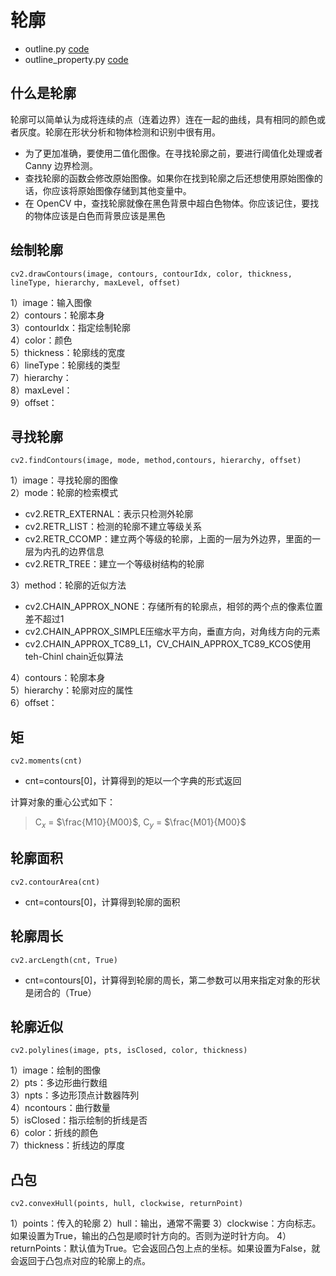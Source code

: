 # 轮廓
- outline.py [code](outline.py)
- outline_property.py [code](outline_property.py)
## 什么是轮廓
轮廓可以简单认为成将连续的点（连着边界）连在一起的曲线，具有相同的颜色或者灰度。轮廓在形状分析和物体检测和识别中很有用。
- 为了更加准确，要使用二值化图像。在寻找轮廓之前，要进行阈值化处理或者 Canny 边界检测。
- 查找轮廓的函数会修改原始图像。如果你在找到轮廓之后还想使用原始图像的话，你应该将原始图像存储到其他变量中。
- 在 OpenCV 中，查找轮廓就像在黑色背景中超白色物体。你应该记住，要找的物体应该是白色而背景应该是黑色
## 绘制轮廓
```
cv2.drawContours(image, contours, contourIdx, color, thickness, lineType, hierarchy, maxLevel, offset)
```
1）image：输入图像  
2）contours：轮廓本身  
3）contourIdx：指定绘制轮廓  
4）color：颜色  
5）thickness：轮廓线的宽度  
6）lineType：轮廓线的类型  
7）hierarchy：  
8）maxLevel：  
9）offset：
## 寻找轮廓
```
cv2.findContours(image, mode, method,contours, hierarchy, offset)
```
1）image：寻找轮廓的图像  
2）mode：轮廓的检索模式
- cv2.RETR_EXTERNAL：表示只检测外轮廓
- cv2.RETR_LIST：检测的轮廓不建立等级关系
- cv2.RETR_CCOMP：建立两个等级的轮廓，上面的一层为外边界，里面的一层为内孔的边界信息
- cv2.RETR_TREE：建立一个等级树结构的轮廓

3）method：轮廓的近似方法  
- cv2.CHAIN_APPROX_NONE：存储所有的轮廓点，相邻的两个点的像素位置差不超过1
- cv2.CHAIN_APPROX_SIMPLE压缩水平方向，垂直方向，对角线方向的元素
- cv2.CHAIN_APPROX_TC89_L1，CV_CHAIN_APPROX_TC89_KCOS使用teh-Chinl chain近似算法

4）contours：轮廓本身  
5）hierarchy：轮廓对应的属性    
6）offset：
## 矩
```
cv2.moments(cnt)
```
- cnt=contours[0]，计算得到的矩以一个字典的形式返回</p>

计算对象的重心公式如下：
> C$_x$ = $\frac{M10}{M00}$, C$_y$ = $\frac{M01}{M00}$
## 轮廓面积
```
cv2.contourArea(cnt)
```
- cnt=contours[0]，计算得到轮廓的面积
## 轮廓周长
```
cv2.arcLength(cnt, True)
```
- cnt=contours[0]，计算得到轮廓的周长，第二参数可以用来指定对象的形状是闭合的（True）
## 轮廓近似
```
cv2.polylines(image, pts, isClosed, color, thickness)
```
1）image：绘制的图像  
2）pts：多边形曲行数组  
3）npts：多边形顶点计数器阵列  
4）ncontours：曲行数量  
5）isClosed：指示绘制的折线是否  
6）color：折线的颜色  
7）thickness：折线边的厚度  
## 凸包
```
cv2.convexHull(points, hull, clockwise, returnPoint)
```
1）points：传入的轮廓
2）hull：输出，通常不需要
3）clockwise：方向标志。如果设置为True，输出的凸包是顺时针方向的。否则为逆时针方向。
4）returnPoints：默认值为True。它会返回凸包上点的坐标。如果设置为False，就会返回于凸包点对应的轮廓上的点。